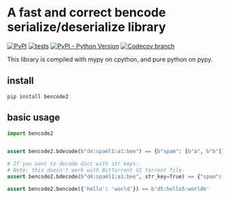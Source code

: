 # A fast and correct bencode serialize/deserialize library

[![PyPI](https://img.shields.io/pypi/v/bencode2)](https://pypi.org/project/bencode2/)
[![tests](https://github.com/trim21/bencode-py/actions/workflows/tests.yaml/badge.svg)](https://github.com/trim21/bencode-py/actions/workflows/tests.yaml)
[![PyPI - Python Version](https://img.shields.io/badge/python-%3E%3D3.8%2C%3C4.0-blue)](https://pypi.org/project/bencode2/)
[![Codecov branch](https://img.shields.io/codecov/c/github/Trim21/bencode-py/main)](https://codecov.io/gh/Trim21/bencode-py/branch/main)

This library is compiled with mypy on cpython, and pure python on pypy.

## install

```shell
pip install bencode2
```

## basic usage

```python
import bencode2


assert bencode2.bdecode(b"d4:spaml1:a1:bee") == {b"spam": [b"a", b"b"]}

# If you want to decode dict with str keys:
# Note: this doesn't work with BitTorrent V2 torrent file.
assert bencode2.bdecode(b"d4:spaml1:a1:bee", str_key=True) == {"spam": [b"a", b"b"]}

assert bencode2.bencode({'hello': 'world'}) == b'd5:hello5:worlde'
```
